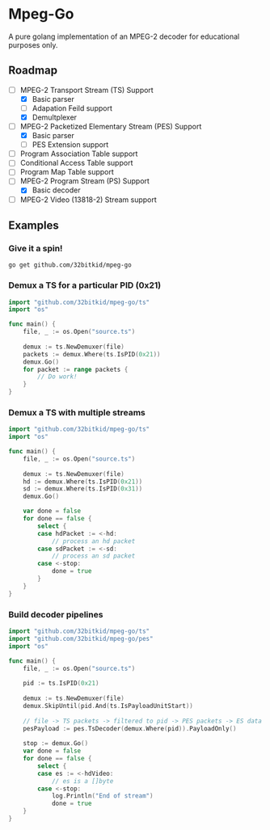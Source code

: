 # Mpeg-Go

A pure golang implementation of an MPEG-2 decoder for
educational purposes only.

## Roadmap
- [ ] MPEG-2 Transport Stream (TS) Support
  - [x] Basic parser
  - [ ] Adapation Feild support
  - [x] Demultplexer
- [ ] MPEG-2 Packetized Elementary Stream (PES) Support
  - [x] Basic parser
  - [ ] PES Extension support
- [ ] Program Association Table support
- [ ] Conditional Access Table support
- [ ] Program Map Table support
- [ ] MPEG-2 Program Stream (PS) Support
  - [x] Basic decoder
- [ ] MPEG-2 Video (13818-2) Stream support

## Examples

### Give it a spin!

```
go get github.com/32bitkid/mpeg-go
```


### Demux a TS for a particular PID (0x21)

```go
import "github.com/32bitkid/mpeg-go/ts"
import "os"

func main() {
	file, _ := os.Open("source.ts")
  
	demux := ts.NewDemuxer(file)
	packets := demux.Where(ts.IsPID(0x21))
	demux.Go()
	for packet := range packets {
		// Do work!
	}
}
```

### Demux a TS with multiple streams

```go
import "github.com/32bitkid/mpeg-go/ts"
import "os"

func main() {
	file, _ := os.Open("source.ts")
  
	demux := ts.NewDemuxer(file)
	hd := demux.Where(ts.IsPID(0x21))
	sd := demux.Where(ts.IsPID(0x31))
	demux.Go()

	var done = false
 	for done == false {
		select {
		case hdPacket := <-hd:
			// process an hd packet
		case sdPacket := <-sd:
			// process an sd packet
		case <-stop:
			done = true
		}
	}
}
```

### Build decoder pipelines

```go
import "github.com/32bitkid/mpeg-go/ts"
import "github.com/32bitkid/mpeg-go/pes"
import "os"

func main() {
	file, _ := os.Open("source.ts")
	
	pid := ts.IsPID(0x21)
	
	demux := ts.NewDemuxer(file)
	demux.SkipUntil(pid.And(ts.IsPayloadUnitStart))
	
	// file -> TS packets -> filtered to pid -> PES packets -> ES data
	pesPayload := pes.TsDecoder(demux.Where(pid)).PayloadOnly()
	
	stop := demux.Go()
	var done = false
	for done == false {
		select {
		case es := <-hdVideo:
			// es is a []byte
		case <-stop:
			log.Println("End of stream")
			done = true
	}
}
```
